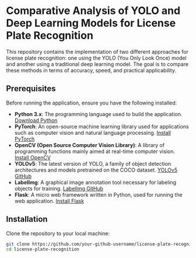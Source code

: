 # Comparative Analysis of YOLO and Deep Learning Models for License Plate Recognition

This repository contains the implementation of two different approaches for license plate recognition: one using the YOLO (You Only Look Once) model and another using a traditional deep learning model. The goal is to compare these methods in terms of accuracy, speed, and practical applicability.

## Prerequisites

Before running the application, ensure you have the following installed:

- **Python 3.x**: The programming language used to build the application. [Download Python](https://www.python.org/downloads/)
- **PyTorch**: An open-source machine learning library used for applications such as computer vision and natural language processing. [Install PyTorch](https://pytorch.org/get-started/locally/)
- **OpenCV (Open Source Computer Vision Library)**: A library of programming functions mainly aimed at real-time computer vision. [Install OpenCV](https://pypi.org/project/opencv-python/)
- **YOLOv5**: The latest version of YOLO, a family of object detection architectures and models pretrained on the COCO dataset. [YOLOv5 GitHub](https://github.com/ultralytics/yolov5)
- **LabelImg**: A graphical image annotation tool necessary for labeling objects for training. [LabelImg GitHub](https://github.com/tzutalin/labelImg)
- **Flask**: A micro web framework written in Python, used for running the web application. [Install Flask](https://flask.palletsprojects.com/en/2.0.x/installation/)

## Installation

Clone the repository to your local machine:

```bash
git clone https://github.com/your-github-username/license-plate-recognition.git
cd license-plate-recognition

